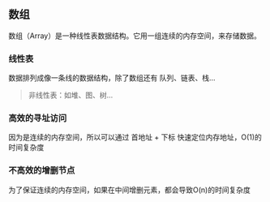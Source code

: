 ## 数组

数组（Array）是一种线性表数据结构。它用一组连续的内存空间，来存储数据。

### 线性表

数据排列成像一条线的数据结构，除了数组还有 队列、链表、栈...

> 非线性表：如堆、图、树...

### 高效的寻址访问
因为是连续的内存空间，所以可以通过 首地址 + 下标 快速定位内存地址，O(1)的时间复杂度

### 不高效的增删节点
为了保证连续的内存空间，如果在中间增删元素，都会导致O(n)的时间复杂度